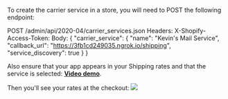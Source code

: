 To create the carrier service in a store, you will need to POST the following endpoint:

POST /admin/api/2020-04/carrier_services.json
Headers:
	X-Shopify-Access-Token: <your OAuth access token>
Body:
	{
		"carrier_service": {
			"name": "Kevin's Mail Service",
			"callback_url": "https://3fb1cd249035.ngrok.io/shipping",
			"service_discovery": true
		}
	}


Also ensure that your app appears in your Shipping rates and that the service is selected: **[Video demo](https://bit.ly/3dQJywI)**. 

Then you'll see your rates at the checkout: 
![](https://bit.ly/37hJT9p)
